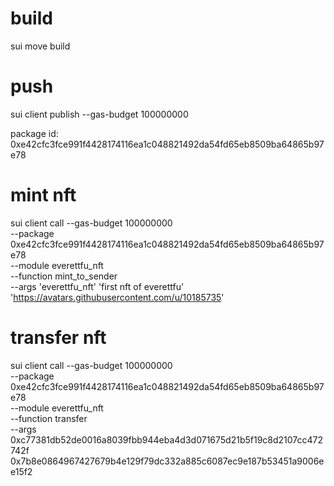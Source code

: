 # build
sui move build

# push
sui client publish --gas-budget 100000000

package id:
0xe42cfc3fce991f4428174116ea1c048821492da54fd65eb8509ba64865b97e78

# mint nft
sui client call --gas-budget 100000000 \
--package  0xe42cfc3fce991f4428174116ea1c048821492da54fd65eb8509ba64865b97e78 \
--module everettfu_nft \
--function mint_to_sender \
--args 'everettfu_nft' 'first nft of everettfu' 'https://avatars.githubusercontent.com/u/10185735'

# transfer nft
sui client call --gas-budget 100000000 \
--package  0xe42cfc3fce991f4428174116ea1c048821492da54fd65eb8509ba64865b97e78 \
--module everettfu_nft \
--function transfer \
--args 0xc77381db52de0016a8039fbb944eba4d3d071675d21b5f19c8d2107cc472742f 0x7b8e0864967427679b4e129f79dc332a885c6087ec9e187b53451a9006ee15f2